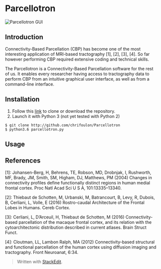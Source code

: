 # Parcellotron
![Parcellotron GUI](https://dl.dropboxusercontent.com/u/13850642/PARCELLOTRON.gif)

Introduction
------------
Connectivity-Based Parcellation (CBP) has become one of the most interesting application of MRI-based tractography [1], [2], [3], [4]. So far however performing CBP required extensive coding and technical skills. 

The Parcellotron is a Connectivity-Based Parcellation software for the rest of us. It enables every researcher having access to tractography data to perform CBP from an intuitive graphical user interface, as well as from a command-line interface.


Installation
------------
1. Follow this [link](http://github.com/chrifoulon/Parcellotron) to clone or download the repository.
2. Launch it with Python 3 (not yet tested with Python 2)
```
$ git clone http://github.com/chrifoulon/Parcellotron
$ python3.6 parcellotron.py 
```


Usage
-----


References
----------

[1]: Johansen-Berg, H, Behrens, TE, Robson, MD, Drobnjak, I, Rushworth, MF, Brady, JM, Smith, SM, Higham, DJ, Matthews, PM (2004) Changes in connectivity profiles define functionally distinct regions in human medial frontal cortex. Proc Natl Acad Sci U S A, 101:13335–13340.

[2]: Thiebaut de Schotten, M, Urbanski, M, Batrancourt, B, Levy, R, Dubois, B, Cerliani, L, Volle, E (2016) Rostro-caudal Architecture of the Frontal Lobes in Humans. Cereb Cortex.

[3]: Cerliani, L, D’Arceuil, H, Thiebaut de Schotten, M (2016) Connectivity-based parcellation of the macaque frontal cortex, and its relation with the cytoarchitectonic distribution described in current atlases. Brain Struct Funct.

[4]: Cloutman, LL, Lambon Ralph, MA (2012) Connectivity-based structural and functional parcellation of the human cortex using diffusion imaging and tractography. Front Neuroanat, 6:34.


> Written with [StackEdit](https://stackedit.io/).

